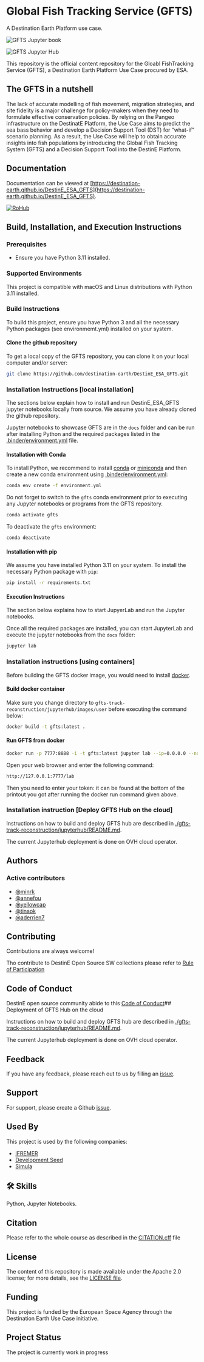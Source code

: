 # Global Fish Tracking Service (GFTS)

A Destination Earth Platform use case.

![GFTS Jupyter book](https://github.com/destination-earth/DestinE_ESA_GFTS/actions/workflows/deploy.yml/badge.svg)

![GFTS Jupyter Hub](https://github.com/destination-earth/DestinE_ESA_GFTS/actions/workflows/deploy-hub.yaml/badge.svg)

This repository is the official content repository for the Gloabl FishTracking Service (GFTS), a Destination Earth Platform Use Case procured by ESA.

## The GFTS in a nutshell

The lack of accurate modelling of fish movement, migration strategies, and site fidelity is a major challenge for policy-makers when they need to formulate effective conservation policies.
By relying on the Pangeo infrastructure on the DestinatE Platform, the Use Case aims to predict the sea bass behavior and develop a Decision Support Tool (DST) for “what-if” scenario planning.
As a result, the Use Case will help to obtain accurate insights into fish populations by introducing the Global Fish Tracking System (GFTS) and a Decision Support Tool into the DestinE Platform.

## Documentation

Documentation can be viewed at [https://destination-earth.github.io/DestinE_ESA_GFTS](https://destination-earth.github.io/DestinE_ESA_GFTS).

<a href="https://w3id.org/ro-id/2edcfa66-0f59-42f4-aa29-1c5681466424"> <img alt="RoHub" src="https://img.shields.io/badge/RoHub-FAIR_Executable_Research_Object-2ea44f?logo=Open+Access&logoColor=blue"></a>

## Build, Installation, and Execution Instructions

### Prerequisites

- Ensure you have Python 3.11 installed.

### Supported Environments

This project is compatible with macOS and Linux distributions with Python 3.11 installed.

### Build Instructions

To build this project, ensure you have Python 3 and all the necessary Python packages (see environmemt.yml) installed on your system.

#### Clone the github repository

To get a local copy of the GFTS repository, you can clone it on your local computer and/or server:

```bash
git clone https://github.com/destination-earth/DestinE_ESA_GFTS.git
```

### Installation Instructions [local installation]

The sections below explain how to install and run DestinE_ESA_GFTS jupyter notebooks locally from source. We assume you have already cloned the github repository.

Jupyter notebooks to showcase GFTS are in the `docs` folder and can be run after installing Python and the required packages listed in the [.binder/environment.yml](https://raw.githubusercontent.com/annefou/DestinE_ESA_GFTS/main/.binder/environment.yml) file.

#### Installation with Conda

To install Python, we recommend to install [conda](https://conda.io/projects/conda/en/latest/index.html) or [miniconda](https://docs.anaconda.com/free/miniconda/) and then create a new conda environment using [.binder/environment.yml](https://raw.githubusercontent.com/annefou/DestinE_ESA_GFTS/main/.binder/environment.yml):

```bash
conda env create -f environment.yml
```

Do not forget to switch to the `gfts` conda environment prior to executing any Jupyter notebooks or programs from the GFTS repository.

```bash
conda activate gfts
```

To deactivate the `gfts` environment:

```bash
conda deactivate
```

#### Installation with pip

We assume you have installed Python 3.11 on your system. To install the necessary Python package with `pip`:

```bash
pip install -r requirements.txt
```

#### Execution Instructions

The section below explains how to start JupyerLab and run the Jupyter notebooks.

Once all the required packages are installed, you can start JupyterLab and execute the jupyter notebooks from the `docs` folder:

```bash
jupyter lab
```

### Installation instructions [using containers]

Before building the GFTS docker image, you would need to install [docker](https://docs.docker.com/engine/install/).

#### Build docker container

Make sure you change directory to `gfts-track-reconstruction/jupyterhub/images/user` before executing the command below:

```bash
docker build -t gfts:latest .
```

#### Run GFTS from docker

```bash
docker run -p 7777:8888 -i -t gfts:latest jupyter lab --ip=0.0.0.0 --no-browser
```

Open your web browser and enter the following command:

```bash
http://127.0.0.1:7777/lab
```

Then you need to enter your token: it can be found at the bottom of the printout you got after running the docker run command given above.

### Installation instruction [Deploy GFTS Hub on the cloud]

Instructions on how to build and deploy GFTS hub are described in [./gfts-track-reconstruction/jupyterhub/README.md](https://github.com/destination-earth/DestinE_ESA_GFTS/blob/main/gfts-track-reconstruction/jupyterhub/README.md).

The current Jupyterhub deployment is done on OVH cloud operator.

## Authors

### Active contributors

- [@minrk](https://www.github.com/minrk)
- [@annefou](https://www.github.com/annefou)
- [@yellowcap](https://www.github.com/yellowcap)
- [@tinaok](https://www.github.com/tinaok)
- [@aderrien7](https://www.github.com/aderrien7)

## Contributing

Contributions are always welcome!

Tho contribute to DestinE Open Source SW collections please refer to [Rule of Participation](docs/rule_of_participation.md)

## Code of Conduct

DestinE open source community abide to this [Code of Conduct](docs/code_of_conduct.md)## Deployment of GFTS Hub on the cloud

Instructions on how to build and deploy GFTS hub are described in [./gfts-track-reconstruction/jupyterhub/README.md](https://github.com/destination-earth/DestinE_ESA_GFTS/blob/main/gfts-track-reconstruction/jupyterhub/README.md).

The current Jupyterhub deployment is done on OVH cloud operator.

## Feedback

If you have any feedback, please reach out to us by filling an [issue](https://github.com/destination-earth/DestinE_ESA_GFTS/issues/new).

## Support

For support, please create a Github [issue](https://github.com/destination-earth/DestinE_ESA_GFTS/issues/new).

## Used By

This project is used by the following companies:

- [IFREMER](https://www.ifremer.fr)
- [Development Seed](http://developmentseed.org)
- [Simula](http://simula.no)

## 🛠 Skills

Python, Jupyter Notebooks.

## Citation

Please refer to the whole course as described in the [CITATION.cff](https://github.com/destination-earth/DestinE_ESA_GFTS/edit/main/CITATION.cff) file

## License

The content of this repository is made available under the Apache 2.0 license; for more details, see the [LICENSE file](https://github.com/destination-earth/DestinE_ESA_GFTS/blob/main/LICENSE).

## Funding

This project is funded by the European Space Agency through the Destination Earth Use Case initiative.

## Project Status

The project is currently work in progress
